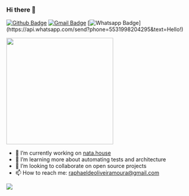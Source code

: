 ### Hi there 👋

[![Github Badge](https://img.shields.io/badge/-Github-000?style=flat-square&logo=Github&logoColor=white&link=https://github.com/raphaeloliveiramoura)](https://github.com/raphaeloliveiramoura)
[![Gmail Badge](https://img.shields.io/badge/-Gmail-c14438?style=flat-square&logo=Gmail&logoColor=white&link=mailto:raphaeldeoliveiramoura@gmail.com)](mailto:raphaeldeoliveiramoura@gmail.com)
[![Whatsapp Badge](https://img.shields.io/badge/-Whatsapp-4CA143?style=flat-square&labelColor=4CA143&logo=whatsapp&logoColor=white&link=https://api.whatsapp.com/send?phone=5531998204295&text=Olá!)](https://api.whatsapp.com/send?phone=5531998204295&text=Hello!)


<a href="https://github.com/raphaeloliveiramoura">
  <img align="center" src="https://media.giphy.com/media/du3J3cXyzhj75IOgvA/giphy.gif" width="280" />
</a>


- 🔭 I’m currently working on [nata.house](https://github.com/natahouse)
- 🌱 I’m learning more about automating tests and architecture
- 👯 I’m looking to collaborate on open source projects
- 📫 How to reach me: raphaeldeoliveiramoura@gmail.com

<a href="https://github.com/anuraghazra/github-readme-stats">
  <img align="center" src="https://github-readme-stats.vercel.app/api?username=raphaeloliveiramoura&count_private=true" />
</a>
